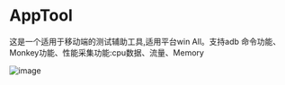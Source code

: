 # AppTool
这是一个适用于移动端的测试辅助工具,适用平台win All。支持adb 命令功能、Monkey功能、性能采集功能:cpu数据、流量、Memory


![image](https://github.com/GHyyy/AppTool/adb.png)
